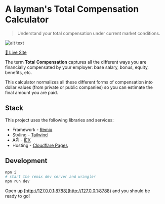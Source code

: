 # A layman's Total Compensation Calculator

> Understand your total compensation under current market conditions.

![alt text](https://cdn.dribbble.com/users/237579/screenshots/18254177/media/05fc481a5b735fadc969d6d905a25357.png?resize=800x600)

[🚀 Live Site](https://tc.kyh.io)

The term <strong>Total Compensation</strong> captures all the different ways you are financially compensated by your employer: base salary, bonus, equity, benefits, etc.

This calculator normalizes all these different forms of compensation into dollar values (from private or public companies) so you can estimate the final amount you are paid.

## Stack

This project uses the following libraries and services:

- Framework - [Remix](https://remix.run)
- Styling - [Tailwind](https://tailwindcss.com)
- API - [IEX](https://iexcloud.io/)
- Hosting - [Cloudflare Pages](https://pages.cloudflare.com/)

## Development

```sh
npm i
# start the remix dev server and wrangler
npm run dev
```

Open up [http://127.0.0.1:8788](http://127.0.0.1:8788) and you should be ready to go!
